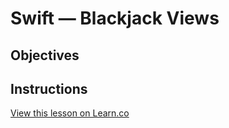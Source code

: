 # Swift — Blackjack Views

## Objectives

## Instructions

<a href='https://learn.co/lessons/swift-blackjack-views' data-visibility='hidden'>View this lesson on Learn.co</a>
